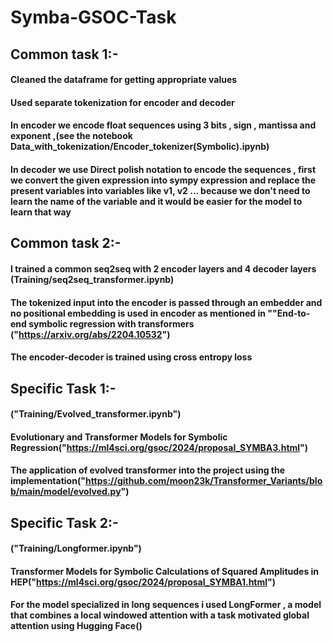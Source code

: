 # Symba-GSOC-Task

## Common task 1:-
#### Cleaned the dataframe for getting appropriate values
#### Used separate tokenization for encoder and decoder 
#### In encoder we encode float sequences using 3 bits , sign , mantissa and exponent ,(see the notebook Data_with_tokenization/Encoder_tokenizer(Symbolic).ipynb)


#### In decoder we use Direct polish notation to encode the sequences , first we convert the given expression into sympy expression and replace the present variables into variables like v1, v2 ... because we don't need to learn the name of the variable and it would be easier for the model to learn that way 

## Common task 2:- 
#### I trained a common seq2seq with 2 encoder layers and 4 decoder layers (Training/seq2seq_transformer.ipynb)
#### The tokenized input into the encoder is passed through an embedder and no positional embedding is used in encoder as mentioned in ""End-to-end symbolic regression with transformers ("https://arxiv.org/abs/2204.10532")
#### The encoder-decoder is trained using cross entropy loss 

## Specific Task 1:- 
#### ("Training/Evolved_transformer.ipynb")
#### Evolutionary and Transformer Models for Symbolic Regression("https://ml4sci.org/gsoc/2024/proposal_SYMBA3.html")
#### The application of evolved transformer into the project using the implementation("https://github.com/moon23k/Transformer_Variants/blob/main/model/evolved.py")

## Specific Task 2:- 
#### ("Training/Longformer.ipynb")
#### Transformer Models for Symbolic Calculations of Squared Amplitudes in HEP("https://ml4sci.org/gsoc/2024/proposal_SYMBA1.html")
#### For the model specialized in long sequences i used LongFormer , a model that combines a local windowed attention with a task motivated global attention using Hugging Face()

